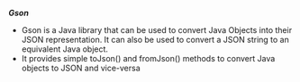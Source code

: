 ***Gson***

* Gson is a Java library that can be used to convert Java Objects into their JSON representation. It can also be used to convert a JSON string to an equivalent Java object.
* It provides simple toJson() and fromJson() methods to convert Java objects to JSON and vice-versa
